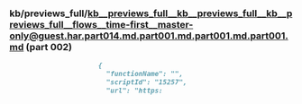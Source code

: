 ### kb/previews_full/kb__previews_full__kb__previews_full__kb__previews_full__flows__time-first__master-only@guest.har.part014.md.part001.md.part001.md.part001.md (part 002)

```md
                      {
                        "functionName": "",
                        "scriptId": "15257",
                        "url": "https:
```

```

